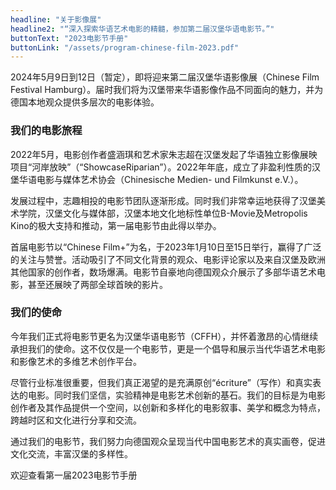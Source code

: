 ```yaml
---
headline: "关于影像展"
headline2: "“深入探索华语艺术电影的精髓，参加第二届汉堡华语电影节。”"
buttonText: "2023电影节手册"
buttonLink: "/assets/program-chinese-film-2023.pdf"
---
```


2024年5月9日到12日（暂定），即将迎来第二届汉堡华语影像展（Chinese Film Festival Hamburg）。届时我们将为汉堡带来华语影像作品不同面向的魅力，并为德国本地观众提供多层次的电影体验。

### 我们的电影旅程

2022年5月，电影创作者盛涵琪和艺术家朱志超在汉堡发起了华语独立影像展映项目“河岸放映”（“ShowcaseRiparian”）。2022年年底，成立了非盈利性质的汉堡华语电影与媒体艺术协会（Chinesische Medien- und Filmkunst e.V.）。

发展过程中，志趣相投的电影节团队逐渐形成。同时我们非常幸运地获得了汉堡美术学院，汉堡文化与媒体部，汉堡本地文化地标性单位B-Movie及Metropolis Kino的极大支持和推动，第一届电影节由此得以举办。

首届电影节以“Chinese Film+”为名，于2023年1月10日至15日举行，赢得了广泛的关注与赞誉。活动吸引了不同文化背景的观众、电影评论家以及来自汉堡及欧洲其他国家的创作者，数场爆满。电影节自豪地向德国观众介展示了多部华语艺术电影，甚至还展映了两部全球首映的影片。

### 我们的使命

今年我们正式将电影节更名为汉堡华语电影节（CFFH），并怀着激昂的心情继续承担我们的使命。这不仅仅是一个电影节，更是一个倡导和展示当代华语艺术电影和影像艺术的多维艺术创作平台。

尽管行业标准很重要，但我们真正渴望的是充满原创“écriture”（写作）和真实表达的电影。同时我们坚信，实验精神是电影艺术创新的基石。我们的目标是为电影创作者及其作品提供一个空间，以创新和多样化的电影叙事、美学和概念为特点，跨越时区和文化进行分享和交流。

通过我们的电影节，我们努力向德国观众呈现当代中国电影艺术的真实画卷，促进文化交流，丰富汉堡的多样性。

欢迎查看第一届2023电影节手册
